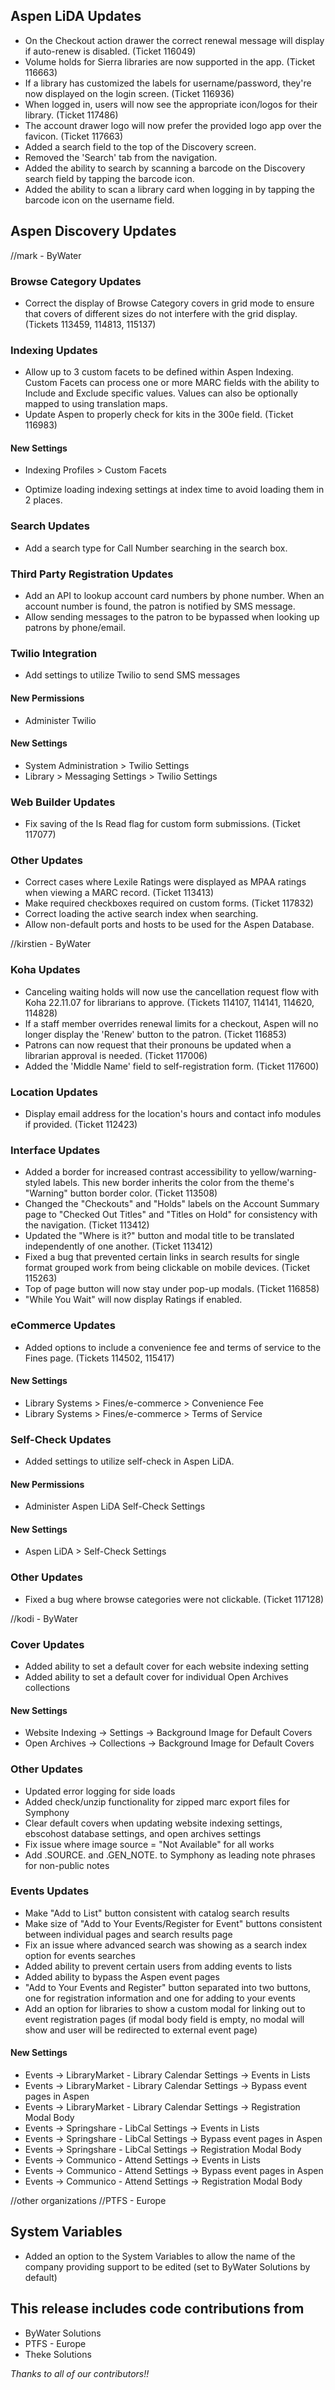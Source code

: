 ## Aspen LiDA Updates
- On the Checkout action drawer the correct renewal message will display if auto-renew is disabled. (Ticket 116049)
- Volume holds for Sierra libraries are now supported in the app. (Ticket 116663)
- If a library has customized the labels for username/password, they're now displayed on the login screen. (Ticket 116936)
- When logged in, users will now see the appropriate icon/logos for their library. (Ticket 117486)
- The account drawer logo will now prefer the provided logo app over the favicon. (Ticket 117663)
- Added a search field to the top of the Discovery screen.
- Removed the 'Search' tab from the navigation.
- Added the ability to search by scanning a barcode on the Discovery search field by tapping the barcode icon.
- Added the ability to scan a library card when logging in by tapping the barcode icon on the username field.

## Aspen Discovery Updates

//mark - ByWater
### Browse Category Updates
- Correct the display of Browse Category covers in grid mode to ensure that covers of different sizes do not interfere with the grid display. (Tickets 113459, 114813, 115137) 

### Indexing Updates
- Allow up to 3 custom facets to be defined within Aspen Indexing. Custom Facets can process one or more MARC fields with the ability to Include and Exclude specific values. Values can also be optionally mapped to using translation maps.
- Update Aspen to properly check for kits in the 300e field. (Ticket 116983)

<div markdown="1" class="settings">

#### New Settings
- Indexing Profiles > Custom Facets
</div>

- Optimize loading indexing settings at index time to avoid loading them in 2 places. 

### Search Updates
- Add a search type for Call Number searching in the search box. 

### Third Party Registration Updates
- Add an API to lookup account card numbers by phone number.  When an account number is found, the patron is notified by SMS message.
- Allow sending messages to the patron to be bypassed when looking up patrons by phone/email. 

### Twilio Integration
- Add settings to utilize Twilio to send SMS messages

<div markdown="1" class="settings">

#### New Permissions
- Administer Twilio

#### New Settings
- System Administration > Twilio Settings
- Library > Messaging Settings > Twilio Settings
</div>

### Web Builder Updates
- Fix saving of the Is Read flag for custom form submissions. (Ticket 117077)

### Other Updates
- Correct cases where Lexile Ratings were displayed as MPAA ratings when viewing a MARC record. (Ticket 113413)
- Make required checkboxes required on custom forms. (Ticket 117832)
- Correct loading the active search index when searching. 
- Allow non-default ports and hosts to be used for the Aspen Database.

//kirstien - ByWater
### Koha Updates
- Canceling waiting holds will now use the cancellation request flow with Koha 22.11.07 for librarians to approve. (Tickets 114107, 114141, 114620, 114828)
- If a staff member overrides renewal limits for a checkout, Aspen will no longer display the 'Renew' button to the patron. (Ticket 116853)
- Patrons can now request that their pronouns be updated when a librarian approval is needed. (Ticket 117006)
- Added the 'Middle Name' field to self-registration form. (Ticket 117600)

### Location Updates
- Display email address for the location's hours and contact info modules if provided. (Ticket 112423)

### Interface Updates
- Added a border for increased contrast accessibility to yellow/warning-styled labels. This new border inherits the color from the theme's "Warning" button border color. (Ticket 113508)
- Changed the "Checkouts" and "Holds" labels on the Account Summary page to "Checked Out Titles" and "Titles on Hold" for consistency with the navigation. (Ticket 113412)
- Updated the "Where is it?" button and modal title to be translated independently of one another. (Ticket 113412)
- Fixed a bug that prevented certain links in search results for single format grouped work from being clickable on mobile devices. (Ticket 115263)
- Top of page button will now stay under pop-up modals. (Ticket 116858)
- "While You Wait" will now display Ratings if enabled.

### eCommerce Updates
- Added options to include a convenience fee and terms of service to the Fines page. (Tickets 114502, 115417)
<div markdown="1" class="settings">

#### New Settings
- Library Systems > Fines/e-commerce > Convenience Fee
- Library Systems > Fines/e-commerce > Terms of Service
</div>

### Self-Check Updates
- Added settings to utilize self-check in Aspen LiDA.
<div markdown="1" class="settings">

#### New Permissions
- Administer Aspen LiDA Self-Check Settings

#### New Settings
- Aspen LiDA > Self-Check Settings
</div>

### Other Updates
- Fixed a bug where browse categories were not clickable. (Ticket 117128)

//kodi - ByWater
### Cover Updates
- Added ability to set a default cover for each website indexing setting
- Added ability to set a default cover for individual Open Archives collections

<div markdown="1" class="settings">

#### New Settings
- Website Indexing -> Settings -> Background Image for Default Covers
- Open Archives -> Collections -> Background Image for Default Covers
</div>

### Other Updates
- Updated error logging for side loads
- Added check/unzip functionality for zipped marc export files for Symphony
- Clear default covers when updating website indexing settings, ebscohost database settings, and open archives settings
- Fix issue where image source = "Not Available" for all works
- Add .SOURCE. and .GEN_NOTE. to Symphony as leading note phrases for non-public notes

### Events Updates
- Make "Add to List" button consistent with catalog search results 
- Make size of "Add to Your Events/Register for Event" buttons consistent between individual pages and search results page
- Fix an issue where advanced search was showing as a search index option for events searches
- Added ability to prevent certain users from adding events to lists 
- Added ability to bypass the Aspen event pages
- "Add to Your Events and Register" button separated into two buttons, one for registration information and one for adding to your events
- Add an option for libraries to show a custom modal for linking out to event registration pages (if modal body field is empty, no modal will show and user will be redirected to external event page)

<div markdown="1" class="settings">

#### New Settings
- Events -> LibraryMarket - Library Calendar Settings -> Events in Lists
- Events -> LibraryMarket - Library Calendar Settings -> Bypass event pages in Aspen
- Events -> LibraryMarket - Library Calendar Settings -> Registration Modal Body
- Events -> Springshare - LibCal Settings -> Events in Lists
- Events -> Springshare - LibCal Settings -> Bypass event pages in Aspen
- Events -> Springshare - LibCal Settings -> Registration Modal Body
- Events -> Communico - Attend Settings -> Events in Lists
- Events -> Communico - Attend Settings -> Bypass event pages in Aspen
- Events -> Communico - Attend Settings -> Registration Modal Body
</div>

//other organizations
//PTFS - Europe
## System Variables
- Added an option to the System Variables to allow the name of the company providing support to be edited (set to ByWater Solutions by default)

## This release includes code contributions from
- ByWater Solutions
- PTFS - Europe
- Theke Solutions

_Thanks to all of our contributors!!_
